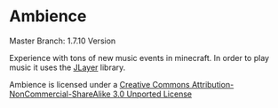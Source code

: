 # Ambience
Master Branch: 1.7.10 Version

Experience with tons of new music events in minecraft. In order to play music it uses the [JLayer](http://www.javazoom.net/javalayer/javalayer.html) library.

Ambience is licensed under a [Creative Commons Attribution-NonCommercial-ShareAlike 3.0 Unported License](http://creativecommons.org/licenses/by-nc-sa/3.0/deed.en_GB)  
